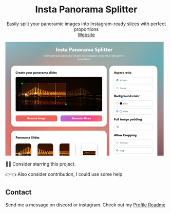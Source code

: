 <p align="center">
  <h1 align="center">Insta Panorama Splitter</h1>
  <p align="center">
    Easily split your panoramic images into Instagram-ready slices with perfect proportions
    <br />
    <a href="https://panorama-splitter.vercel.app/">Website</a>
  </p>
</p>

![Poster](https://github.com/captainayan/panorama_splitter/blob/main/images/screenshot.png?raw=true)

🙏🥺 Consider starring this project.

👉👈 Also consider contribution, I could use some help.

## Contact

Send me a message on discord or instagram. Check out my [Profile Readme](https://github.com/captainAyan)
